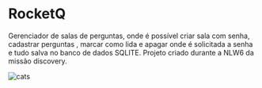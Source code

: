 # RocketQ
Gerenciador de salas de perguntas, onde é possível criar sala com senha, cadastrar perguntas , marcar como lida e apagar onde é solicitada a senha e tudo salva no banco de dados SQLITE. Projeto criado durante a NLW6 da missão discovery.


![cats](https://user-images.githubusercontent.com/81423690/134397837-f323e68a-4d05-4d26-869e-b73477df6f51.jpg)
